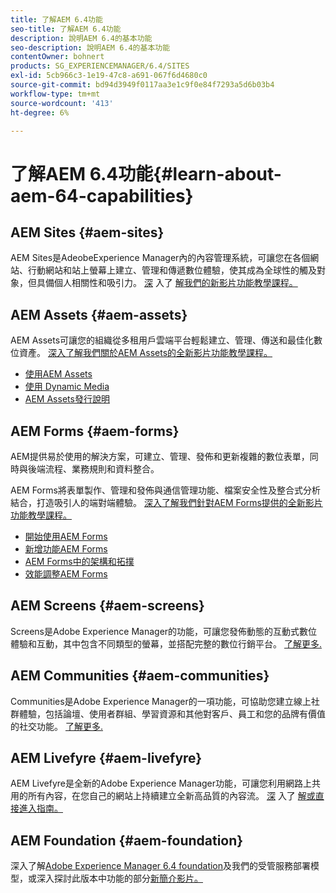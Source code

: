 ```yaml
---
title: 了解AEM 6.4功能
seo-title: 了解AEM 6.4功能
description: 說明AEM 6.4的基本功能
seo-description: 說明AEM 6.4的基本功能
contentOwner: bohnert
products: SG_EXPERIENCEMANAGER/6.4/SITES
exl-id: 5cb966c3-1e19-47c8-a691-067f6d4680c0
source-git-commit: bd94d3949f0117aa3e1c9f0e84f7293a5d6b03b4
workflow-type: tm+mt
source-wordcount: '413'
ht-degree: 6%

---
```


# 了解AEM 6.4功能{#learn-about-aem-64-capabilities}

## AEM Sites {#aem-sites}

AEM Sites是AdeobeExperience Manager內的內容管理系統，可讓您在各個網站、行動網站和站上螢幕上建立、管理和傳遞數位體驗，使其成為全球性的觸及對象，但具備個人相關性和吸引力。 [深](http://www.adobe.com/marketing-cloud/enterprise-content-management/web-cms.html) 入了 [解我們的新影片功能教學課程。](https://helpx.adobe.com/experience-manager/kt/sites/index/aem-6-4-sites.html)

## AEM Assets {#aem-assets}

AEM Assets可讓您的組織從多租用戶雲端平台輕鬆建立、管理、傳送和最佳化數位資產。 [深入了解我們關於AEM Assets的全新影片功能教學課程。](https://helpx.adobe.com/experience-manager/kt/assets/index/aem-6-4-assets.html)

* [使用AEM Assets](/help/assets/managing-assets-touch-ui.md)
* [使用 Dynamic Media](/help/assets/dynamic-media.md)
* [AEM Assets發行說明](/help/release-notes/assets.md)

## AEM Forms {#aem-forms}

AEM提供易於使用的解決方案，可建立、管理、發佈和更新複雜的數位表單，同時與後端流程、業務規則和資料整合。

AEM Forms將表單製作、管理和發佈與通信管理功能、檔案安全性及整合式分析結合，打造吸引人的端對端體驗。 [深入了解我們針對AEM Forms提供的全新影片功能教學課程。](https://helpx.adobe.com/experience-manager/kt/forms/index/aem-6-4-forms.html)

* [開始使用AEM Forms](/help/forms/using/introduction-aem-forms.md)
* [新增功能AEM Forms](/help/forms/using/whats-new.md)
* [AEM Forms中的架構和拓撲](/help/forms/using/aem-forms-architecture-deployment.md)
* [效能調整AEM Forms](/help/forms/using/performance-tuning-aem-forms.md)

## AEM Screens {#aem-screens}

Screens是Adobe Experience Manager的功能，可讓您發佈動態的互動式數位體驗和互動，其中包含不同類型的螢幕，並搭配完整的數位行銷平台。  [了解更多.](https://docs.adobe.com/content/help/zh-Hant/experience-manager-screens/user-guide/aem-screens-introduction.html)

## AEM Communities {#aem-communities}

Communities是Adobe Experience Manager的一項功能，可協助您建立線上社群體驗，包括論壇、使用者群組、學習資源和其他對客戶、員工和您的品牌有價值的社交功能。 [了解更多.](http://www.adobe.com/marketing-cloud/enterprise-content-management/social-community-cms.html)

## AEM Livefyre {#aem-livefyre}

AEM Livefyre是全新的Adobe Experience Manager功能，可讓您利用網路上共用的所有內容，在您自己的網站上持續建立全新高品質的內容流。 [深](http://www.adobe.com/marketing-cloud/enterprise-content-management/ugc-content-platform.html) 入了 [解或直接進入指南。](https://answers.livefyre.com/product/livefyre-for-adobe-experience-manager-aem/)

## AEM Foundation {#aem-foundation}

深入了解[Adobe Experience Manager 6.4 foundation](/help/sites-deploying/home.md)及我們的受管服務部署模型，或深入探討此版本中功能的部分[新簡介影片。](https://helpx.adobe.com/experience-manager/kt/sites/index/aem-6-4-sites.html)
